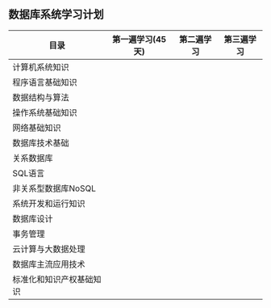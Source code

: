 ## 数据库系统学习计划

| 目录                     | 第一遍学习(45天) | 第二遍学习 | 第三遍学习 |
| ------------------------ | ---------------- | ---------- | ---------- |
| 计算机系统知识           |                  |            |            |
| 程序语言基础知识         |                  |            |            |
| 数据结构与算法           |                  |            |            |
| 操作系统基础知识         |                  |            |            |
| 网络基础知识             |                  |            |            |
| 数据库技术基础           |                  |            |            |
| 关系数据库               |                  |            |            |
| SQL语言                  |                  |            |            |
| 非关系型数据库NoSQL      |                  |            |            |
| 系统开发和运行知识       |                  |            |            |
| 数据库设计               |                  |            |            |
| 事务管理                 |                  |            |            |
| 云计算与大数据处理       |                  |            |            |
| 数据库主流应用技术       |                  |            |            |
| 标准化和知识产权基础知识 |                  |            |            |

